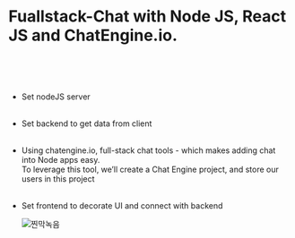 # Fuallstack-Chat with Node JS, React JS and ChatEngine.io.
<br><br><br>
- Set nodeJS server
  <br><br>
- Set backend to get data from client
  <br><br>
- Using chatengine.io, full-stack chat tools - which makes adding chat into Node apps easy.
  <br>
To leverage this tool, we’ll create a Chat Engine project, and store our users in this project
  <br><br>
- Set frontend to decorate UI and connect with backend

  ![찐막녹음](https://github.com/domino0628/Fullstack-Chatbot/assets/59598751/a09f695c-7848-46fb-81c6-5e8fa8cf1af0)

